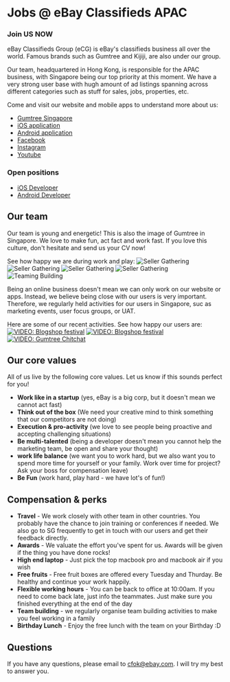 # Jobs @ eBay Classifieds APAC

### Join US NOW

eBay Classifieds Group (eCG) is eBay's classifieds business all over the world. Famous brands such as Gumtree and Kijiji, are also under our group.

Our team, headquartered in Hong Kong, is responsible for the APAC business, with Singapore being our top priority at this moment. We have a very strong user base with hugh amount of ad listings spanning across different categories such as stuff for sales, jobs, properties, etc. 

Come and visit our website and mobile apps to understand more about us:
* [Gumtree Singapore](http://singapore.gumtree.sg)
* [iOS application](https://itunes.apple.com/hk/app/gumtree-sg/id684141699?mt=8)
* [Android application](https://play.google.com/store/apps/details?id=com.gumtree.sg&hl=zh_TW)
* [Facebook](https://www.facebook.com/gumtreeSG?fref=ts)
* [Instagram](https://instagram.com/gumtreeSG)
* [Youtube](https://www.youtube.com/user/GumtreeSingapore)

### Open positions

* [iOS Developer]()
* [Android Developer]()

## Our team

Our team is young and energetic! This is also the image of Gumtree in Singapore. We love to make fun, act fact and work fast. If you love this culture, don't hesitate and send us your CV now!

See how happy we are during work and play:
![Seller Gathering](https://raw.githubusercontent.com/eCG-APAC/WeAreHiring/master/images/selling-gathering004.JPG)
![Seller Gathering](https://raw.githubusercontent.com/eCG-APAC/WeAreHiring/master/images/selling-gathering002.JPG)
![Seller Gathering](https://raw.githubusercontent.com/eCG-APAC/WeAreHiring/master/images/selling-gathering003.JPG)
![Seller Gathering](https://raw.githubusercontent.com/eCG-APAC/WeAreHiring/master/images/selling-gathering005.JPG)
![Teaming Building](https://raw.githubusercontent.com/eCG-APAC/WeAreHiring/master/images/team-building-001.png)

Being an online business doesn't mean we can only work on our website or apps. Instead, we believe being close with our users is very important. Therefore, we regularly held activities for our users in Singapore, suc as marketing events, user focus groups, or UAT.

Here are some of our recent activities. See how happy our users are:
[![VIDEO: Blogshop festival](https://raw.githubusercontent.com/eCG-APAC/WeAreHiring/master/images/youtube-blogshop1.png)](https://www.youtube.com/watch?v=21ht-bVuhJA)
[![VIDEO: Blogshop festival](https://raw.githubusercontent.com/eCG-APAC/WeAreHiring/master/images/youtube-blogshop2.png)](https://www.youtube.com/watch?v=54d8k7j_Ib0)
[![VIDEO: Gumtree Chitchat](https://raw.githubusercontent.com/eCG-APAC/WeAreHiring/master/images/youtube-chitchat1.png)](https://www.youtube.com/watch?v=7Q-fac105r4)

## Our core values

All of us live by the following core values. Let us know if this sounds perfect for you!

* **Work like in a startup** (yes, eBay is a big corp, but it doesn't mean we cannot act fast)
* **Think out of the box** (We need your creative mind to think something that our competitors are not doing)
* **Execution & pro-activity** (we love to see people being proactive and accepting challenging situations)
* **Be multi-talented** (being a developer doesn't mean you cannot help the marketing team, be open and share your thought)
* **work life balance** (we want you to work hard, but we also want you to spend more time for yourself or your family. Work over time for project? Ask your boss for compensation leave)
* **Be Fun** (work hard, play hard - we have lot's of fun!)

## Compensation & perks

* **Travel** - We work closely with other team in other countries. You probably have the chance to join training or conferences if needed. We also go to SG frequently to get in touch with our users and get their feedback directly.
* **Awards** - We valuate the effort you've spent for us. Awards will be given if the thing you have done rocks!
* **High end laptop** - Just pick the top macbook pro and macbook air if you wish
* **Free fruits** - Free fruit boxes are offered every Tuesday and Thurday. Be healthy and continue your work happily.
* **Flexible working hours** - You can be back to office at 10:00am. If you need to come back late, just info the teammates. Just make sure you finished everything at the end of the day
* **Team building** - we regularly organise team building activities to make you feel working in a family
* **Birthday Lunch** - Enjoy the free lunch with the team on your Birthday :D

## Questions

If you have any questions, please email to cfok@ebay.com. I will try my best to answer you.

